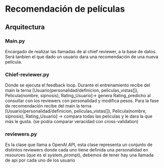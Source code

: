 # Recomendación de películas

## Arquitectura

### Main.py
Encargado de realizar las llamadas de al chief reviewer, a la base de datos.
Será tanbien el que dado un usuario dara una recomendación de una nueva película.

### Chief-reviewer.py
Donde se ejecuta el feedback loop. Durante el entrenamiento recibe del main la terna
[Usuario(personalidad/definicion, peliculas_vistas[]), Pelicula(nombre, sipnosis), Rating_Usuario]-> genera Rating_predicho al consultar con los reviewers con personalidad y modifica pesos.
Para la fase de recomendación recibe del main la terna
[Usuario(personalidad/definicion, peliculas_vistas[]), Pelicula(nombre, sipnosis), Rating_Usuario] -> compara todas las peliculas y le dara la que más le gusta. (se podra comparar veracidad con cross-validation)

### reviewers.py
Es la clase que llama a OpenAI API, esta clase representa un conjunto de distintos reviewers donde cada uno tiene definida una personalidad en resources (que es el system_prompt), debemos de tener hay una llamada de api por cada uno de los usuario
